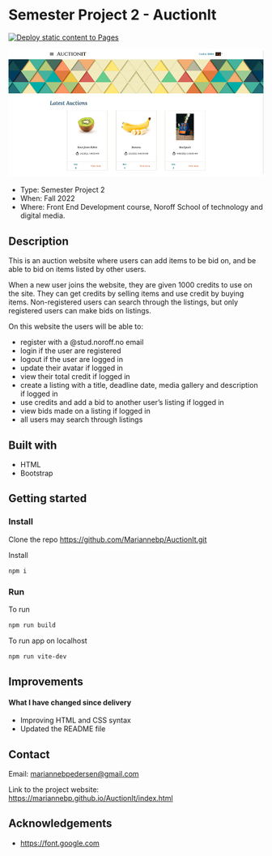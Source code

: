 #  Semester Project 2 - AuctionIt

[![Deploy static content to Pages](https://github.com/Mariannebp/AuctionIt/actions/workflows/static.yml/badge.svg)](https://github.com/Mariannebp/AuctionIt/actions/workflows/static.yml)

![Screen shot of project](/assets/img/AuctionIT-edt-size.jpg)

- Type: Semester Project 2
- When: Fall 2022
- Where: Front End Development course, Noroff School of technology and digital media.

## Description

This is an auction website where users can add items to be bid on, and be able to bid on items listed by other users.

When a new user joins the website, they are given 1000 credits to use on the site. They can get credits by selling items and use credit by buying items. Non-registered users can search through the listings, but only registered users can make bids on listings.

On this website the users will be able to:
- register with a @stud.noroff.no email
- login if the user are registered
- logout if the user are logged in
- update their avatar if logged in
- view their total credit if logged in
- create a listing with a title, deadline date, media gallery and description if logged in
- use credits and add a bid to another user’s listing if logged in
- view bids made on a listing if logged in
- all users may search through listings

## Built with

- HTML
- Bootstrap

## Getting started

### Install

Clone the repo
https://github.com/Mariannebp/AuctionIt.git

Install
```md
npm i
```

### Run

To run
```md
npm run build
```

To run app on localhost
```md
npm run vite-dev
```

## Improvements

#### What I have changed since delivery

- Improving HTML and CSS syntax
- Updated the README file

## Contact

Email:
mariannebpedersen@gmail.com

Link to the project website:
https://mariannebp.github.io/AuctionIt/index.html

## Acknowledgements

- https://font.google.com
